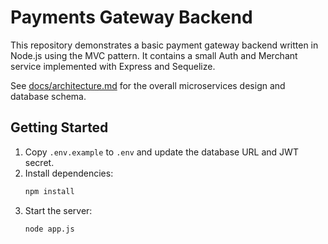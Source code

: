 # Payments Gateway Backend

This repository demonstrates a basic payment gateway backend written in Node.js using the MVC pattern. It contains a small Auth and Merchant service implemented with Express and Sequelize.

See [docs/architecture.md](docs/architecture.md) for the overall microservices design and database schema.

## Getting Started

1. Copy `.env.example` to `.env` and update the database URL and JWT secret.
2. Install dependencies:
   ```bash
   npm install
   ```
3. Start the server:
   ```bash
   node app.js
   ```

